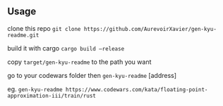 ## Usage

clone this repo `git clone https://github.com/AurevoirXavier/gen-kyu-readme.git`



build it with cargo `cargo build —release`



copy `target/gen-kyu-readme` to the path you want



go to your codewars folder then `gen-kyu-readme` [address]

eg. `gen-kyu-readme https://www.codewars.com/kata/floating-point-approximation-iii/train/rust`